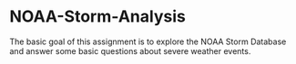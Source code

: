 NOAA-Storm-Analysis
===================

The basic goal of this assignment is to explore the NOAA Storm Database and answer some basic questions about severe weather events.
